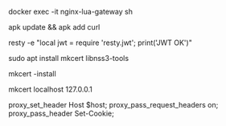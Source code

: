 
docker exec -it nginx-lua-gateway sh

apk update && apk add curl

resty -e "local jwt = require 'resty.jwt'; print('JWT OK')"


sudo apt install mkcert libnss3-tools

mkcert -install

mkcert localhost 127.0.0.1

proxy_set_header Host $host;
proxy_pass_request_headers on;
proxy_pass_header Set-Cookie;
